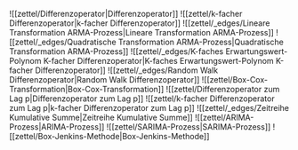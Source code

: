 ![[zettel/Differenzoperator|Differenzoperator]]
![[zettel/k-facher Differenzoperator|k-facher Differenzoperator]]
![[zettel/_edges/Lineare Transformation ARMA-Prozess|Lineare Transformation ARMA-Prozess]]
![[zettel/_edges/Quadratische Transformation ARMA-Prozess|Quadratische Transformation ARMA-Prozess]]
![[zettel/_edges/K-faches Erwartungswert-Polynom K-facher Differenzoperator|K-faches Erwartungswert-Polynom K-facher Differenzoperator]]
![[zettel/_edges/Random Walk Differenzoperator|Random Walk Differenzoperator]]
![[zettel/Box-Cox-Transformation|Box-Cox-Transformation]]
![[zettel/Differenzoperator zum Lag p|Differenzoperator zum Lag p]]
![[zettel/k-facher Differenzoperator zum Lag p|k-facher Differenzoperator zum Lag p]]
![[zettel/_edges/Zeitreihe Kumulative Summe|Zeitreihe Kumulative Summe]]
![[zettel/ARIMA-Prozess|ARIMA-Prozess]]
![[zettel/SARIMA-Prozess|SARIMA-Prozess]]
![[zettel/Box-Jenkins-Methode|Box-Jenkins-Methode]]